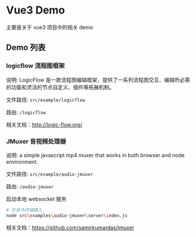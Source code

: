 # Vue3 Demo

主要是关于 vue3 项目中的相关 demo

## Demo 列表

### logicflow 流程图框架

说明: LogicFlow 是一款流程图编辑框架，提供了一系列流程图交互、编辑所必需的功能和灵活的节点自定义、插件等拓展机制。

文件路径: `src/example/logicflow`

路由: `/logicflow`

相关文档：http://logic-flow.org/

### JMuxer 音视频处理器

说明: a simple javascript mp4 muxer that works in both browser and node environment. 

文件路径: `src/example/audio-jmuxer`

路由: `/audio-jmuxer`

启动本地 websocket 服务
```bash
# 在命令终端输入
node src\examples\audio-jmuxer\server\index.js
```

相关文档：https://github.com/samirkumardas/jmuxer



